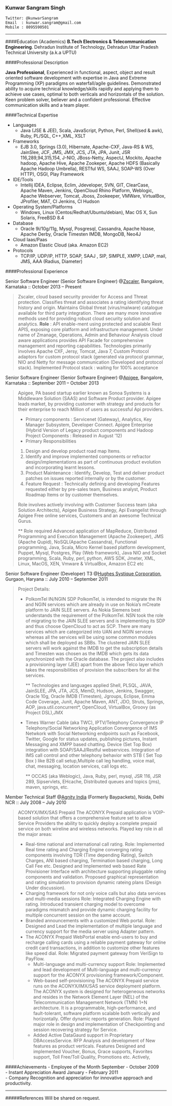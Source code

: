 ### Kunwar Sangram Singh
```
Twitter: @kunwarSangram 
Email  : kunwar.sangram@gmail.com
Mobile : 8095590501
```
___
####Education (Academics) 
**B.Tech Electronics & Telecommunication Engineering**.
Dehradun Institute of Technology, Dehradun
Uttar Pradesh Technical University (a.k.a UPTU)

####Professional Description

**Java Professional**, Experienced in functional, aspect, object and result oriented software development with expertise in Java and Extreme Programming (XP) paradigms on waterfall/agile guidelines. Demonstrated ability to acquire technical knowledge/skills rapidly and applying them to achieve use cases, optimal to both verticals and horizontals of the solution. Keen problem solver, believer and a confident professional. Effective communication skills and a team player.

####Technical Expertise
 + Languages
    - Java (JSE & JEE), Scala, JavaScript, Python, Perl, Shell(sed & awk), Ruby, PL/SQL, C++,XML, XSLT 
 + Frameworks
    - EJB 3.0, Springs (3.0), Hibernate, Apache-CXF, Java-RS & WS, JainSlee, JCF, JMS, JMX, JCS, JTA, JPA, Junit, JSR 116,289,94,315,154, J-NIO, JBoss-Netty, AspectJ, Mockito, Apache hadoop, Apache Hive, Apache Zookeper, Apache HDFS (Basically Apache Hadoop Umbrella), RESTful WS, SAAJ, SOAP-WS (Over HTTP), OSGI, Play Framework
 + IDE/Tools
    - Intellij IDEA, Eclipse, Eclim, Jdeveloper, SVN, GIT, ClearCase, Apache Maven, Jenkins, OpenCloud Rhino Platform, Weblogic, Apache Webserver, Tomcat, Jboss, Zookeeper, VMWare, VirtualBox, JProfiler, MAT, CI Jenkins, CI Hudson
 + Operating System/Platforms 
    - Windows, Linux (Centos/Redhat/Ubuntu/debian), Mac OS X, Sun Solaris, FreeBSD 8.4 
 + Database 
    - Oracle 9i/10g/11g, Mysql, Posgresql, Cassandra, Apache hbase, Apache Derby, Oracle Timesten IMDB, MongoDB, Neo4J
 + Cloud Iaas/Paas
    - Amazon Elastic Cloud (aka. Amazon EC2)
 + Protocols 
    - TCP/IP, UDP/IP, HTTP, SOAP, SAAJ , SIP, SIMPLE, XMPP, LDAP, mail, JMS, AAA (Radius, Diameter) 

####Professional Experience

Senior Software Engineer (Senior Software Engineer)
@[Zscaler][4], Bangalore, Karnataka :: October 2013 – Present

> Zscaler, cloud based security provider for Access and Threat protection. Classifies threat and associates a rating identifying threat history and origin. Maintains Global threat (virus/malware) catalogue available for third party integration. There are many more innovative methods used for providing robust cloud security solution and analytics. 
> **Role** : API enable-ment using protected and scalable Rest APIS, exposing core platform and infrastructure management. Under name of Zmanage, Operations, Admin and Behaviour Analysis cloud aware applications provides API Facade for comprehensive management and reporting capabilities. Technologies primarily involves Apache CXF, Jersy, Tomcat, Java 7, Custom Protocol adaptors for custom protocol stack (generated via protocol grammar, NIO and Netty for message communication (Developed and protocol stack). 
> Implemented Protocol stack : waiting for 100% acceptance 

Senior Software Engineer (Senior Software Engineer)
@[Apigee][1], Bangalore, Karnataka :: September 2011 – October 2013

>Apigee, PA based startup earlier known as Sonoa Systems is a Middleware Solution (SAAS) and Software Product provider. Apigee leads market, by providing customer with strategy and products for their enterprise to reach Million of users as successful Api providers.
>    - Primary components : 
>        Servicenet (Gateway), Analytics, Key Manager Subsystem, Developer Connect. Apigee Enterprise (Hybrid Version of Legacy product components and Hadoop Project Components : Released in August '12) 
>    - Primary Responsibilities 
>    1. Design and develop product road map Items.
>    2. Identify and improve implemented components or refractor design/implementations as part of continuous product evolution and incorporating learnt lessons.  
>    3. Product Maintenance :
>        Identify, Develop, Test and deliver product patches on issues reported internally or by the customer.
>    4. Feature Request :
>        Technically defining and developing Features requested either by pre-sales team, Business analyst, Product Roadmap Items or by customer themselves.
>    
>    Role involves actively involving with Customer Success team (aka Solution Architects), Apigee Business Strategy, Api Evangelist through Apigee Free online services, Customers and an awesome Technical Gurus. 
>
>    ** Role required Advanced application of MapReduce, Distributed Programming and Execution Management (Apache Zookeeper), JMS (Apache Qupid),  NoSQL(Apache Cassandra), Functional programming, Java, Scala, Micro Kernel based platform development, Puppet, Mysql, Postgres, Play (Web framework), Java NIO and Socket programming, Scala, Ruby, perl, python, AWS SDK, Jmeter, XML, Linux, MacOS, XEN, Vmware & VirtualBox, Amazon EC2 etc 
>

Senior Software Engineer (Developer) T3 
@[Hughes Systique Corporation][2], Gurgaon, Haryana :: July 2010 – September 2011
>    Project Details:
>  - PolkomTel IN/NGIN SDP 
>    PolkomTel, is intended to migrate the IN and NGIN services which are already in use on Nokia’s mCreate platform to JAIN SLEE servers. As Nokia Siemens best understands the requirement of the PolkomTel. NSN took the role of migrating to the JAIN SLEE servers and is implementing its SDP and thus choose OpenCloud    to act as SCP. There are many services which are categorized into UAN and NGIN services whereas all the services will be using some common modules which shall be deployed as SBBs. The clustered JAIN SLEE servers will work against the IMDB to get the subscription details and Timesten was chosen as the IMDB which gets its data synchronized with the Oracle database. The project also includes a provisioning layer (JEE) apart from the above Telco layer which takes the responsibilities of provision the subscribers for all the services.
>
>    ** Technologies and languages applied Shell, PLSQL, JAVA, JainSLEE, JPA, JTA, JCS, MemD, Hudson, Jenkins, Swagger, Oracle 10g, Oracle IMDB (Timesten), Jgroups, Eclipse, Emma Code Coverage, Junit, Apache Maven, ANT, JDO, Struts, Springs, AOP, java.util.concurrent*, OpenCloud, VirtualBox, Groovy (as Project DSL),JMX
>
>  - Times Warner Cable (aka TWC), IPTV/Telephony Convergence 
>    IP Telephony/Social Networking Application Convergence of IMS Netwkork with Social Networking endpoints such as Facebook, Twitter, Google for status updates, publishing pictures, Instant Messaging and XMPP based chatting. Device (Set Top Box) integration with SOAP/SAAJ/Restful webservices. 
>    Integration of IMS call control and other telephony behavior with STB ( Set Top Box ) like B2B call setup,Multiple call leg handling, voice mail, chat, messaging, location services, call logs etc.
>
>    ** OCCAS (aka Weblogic), Java, Ruby, perl, mysql, JSR 116, JSR 289, Sipservlets, EHcache, Distributed queues and topics (jms), maven, springs, etc.

Member Technical Staff
@[Agnity India][3] (Formerly Baypackets), Noida, Delhi NCR :: July 2008 – July 2010
>    ACONYX/IMX/SAS Prepaid 
>    The ACONYX Prepaid application is VOIP-based solution that offers a comprehensive feature set to allow
>    Service Providers the ability to quickly deploy a complete prepaid service on both wireline and wireless
>    networks. Played key role in all the major areas:
>    - Real-time national and international call rating.
>    Role:
>    Implemented Real time rating and Charging Engine converging rating components involving TDR (Time depending Rating), Switch Charges, ANI based charging, Termination based charging, Long Call Fee etc.
>    Designed and Implemented web based Rate Provisioner Interface with architecture supporting pluggable rating components and validation. Proposed graphical representation and rating simulation to provision
>    dynamic rateing plans (Design Under discussion).
>    - Charging framework for not only voice calls but also data services and multi-media sessions
>    Role:
>    Integrated Charging Engine with rating. Introduced transient charging model to overcome paradigms mismatch and provide dynamic charging facility for multiple concurrent session on the same account.
>    - Branded announcements with a customized Web portal.
>    Role:
>    Designed and Lead the implementation of multiple language and currency support for the media server using Adapter pattern.
>- The ACONYX Prepaid WebPortal enable end-users to buy and recharge calling cards using a reliable payment
>    gateway for online credit card transactions, in addition to customize other features like speed dial.
>    Role:
>    Migrated payment gateway from VeriSign to PayFlow.
>    - Multi-language and multi-currency support
>    Role:
>    Implemented and lead development of Multi-language and multi-currency support for the ACONYX provisioning
>    framework/Component.
>    - Web-based self-provisioning
>    The ACONYX Prepaid service runs on the ACONYX/IMX/SAS service deployment platform. The ACONYX system is
>    designed for heterogeneous networks and resides in the Network Element Layer (NEL) of the
>    Telecommunication Management Network (TMN) 1+N architecture. It is a programmable, high-performance, and
>    fault-tolerant, software platform scalable both vertically and horizontally. Offer dynamic reports
>    generation.
>    Role:
>    Played major role in design and implementation of Checkpointing and session recovering strategy for
>    Service.
>    - Added Active DataGaurd support in Proprietary DBAccessService.
>    RFP Analysis and development of New features as product verticals. Features Designed and implemented
>    Voucher, Bonus, Grace supports, Favorites support, Toll Free/Toll Quality, Promotions etc. Actively,

####Achievements 
    - Employee of the Month                          September - October  2009      
    - Instant Appreciation Award                     January   - February 2011      
    - Company Recognition and appreciation for innovative approach and productivity.

---
#####References
    Will be shared on request.

[1]: https://www.apigee.com
[2]: https://www.hsc.com
[3]: https://www.agnity.com
[4]: https://www.zscaler.com
